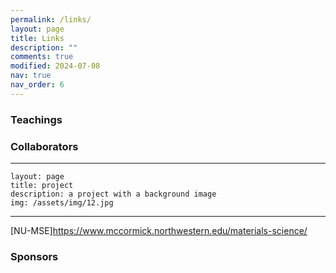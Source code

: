 ```yaml
---
permalink: /links/
layout: page
title: Links
description: ""
comments: true
modified: 2024-07-08
nav: true
nav_order: 6
---
```

<div class="bigspacer"></div>

<div class="bigspacer"></div>

### Teachings



<div class="bigspacer"></div>

### Collaborators
---
    layout: page
    title: project
    description: a project with a background image
    img: /assets/img/12.jpg
---
[NU-MSE]<https://www.mccormick.northwestern.edu/materials-science/>

### Sponsors

